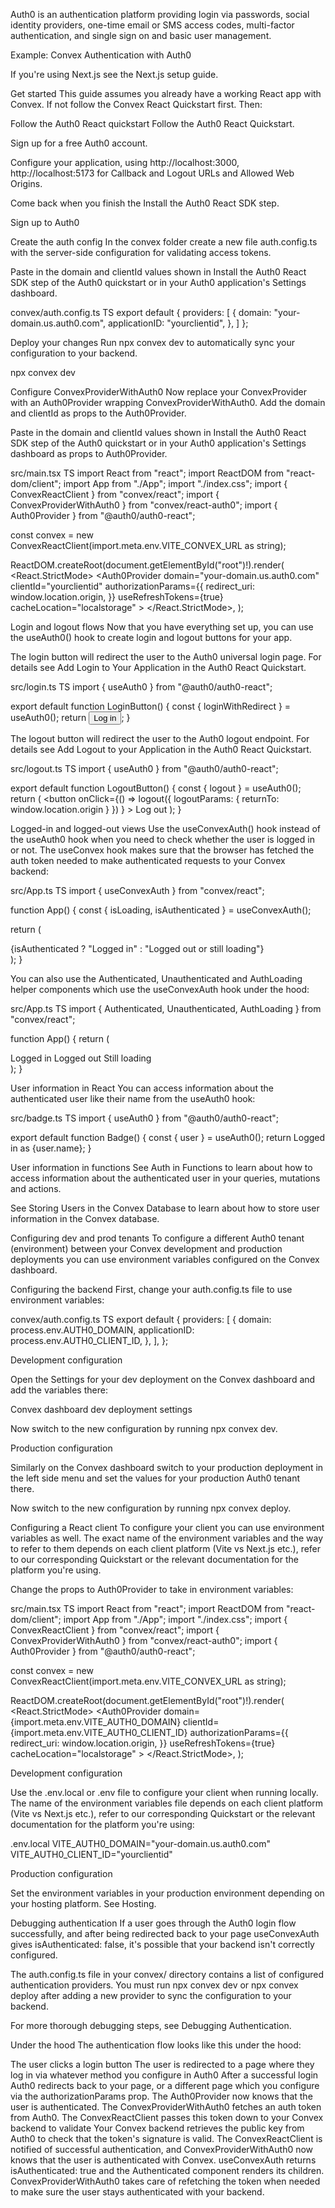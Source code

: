 Auth0 is an authentication platform providing login via passwords, social identity providers, one-time email or SMS access codes, multi-factor authentication, and single sign on and basic user management.

Example: Convex Authentication with Auth0

If you're using Next.js see the Next.js setup guide.

Get started
This guide assumes you already have a working React app with Convex. If not follow the Convex React Quickstart first. Then:

Follow the Auth0 React quickstart
Follow the Auth0 React Quickstart.

Sign up for a free Auth0 account.

Configure your application, using http://localhost:3000, http://localhost:5173 for Callback and Logout URLs and Allowed Web Origins.

Come back when you finish the Install the Auth0 React SDK step.

Sign up to Auth0

Create the auth config
In the convex folder create a new file auth.config.ts with the server-side configuration for validating access tokens.

Paste in the domain and clientId values shown in Install the Auth0 React SDK step of the Auth0 quickstart or in your Auth0 application's Settings dashboard.

convex/auth.config.ts
TS
export default {
  providers: [
    {
      domain: "your-domain.us.auth0.com",
      applicationID: "yourclientid",
    },
  ]
};

Deploy your changes
Run npx convex dev to automatically sync your configuration to your backend.

npx convex dev

Configure ConvexProviderWithAuth0
Now replace your ConvexProvider with an Auth0Provider wrapping ConvexProviderWithAuth0. Add the domain and clientId as props to the Auth0Provider.

Paste in the domain and clientId values shown in Install the Auth0 React SDK step of the Auth0 quickstart or in your Auth0 application's Settings dashboard as props to Auth0Provider.

src/main.tsx
TS
import React from "react";
import ReactDOM from "react-dom/client";
import App from "./App";
import "./index.css";
import { ConvexReactClient } from "convex/react";
import { ConvexProviderWithAuth0 } from "convex/react-auth0";
import { Auth0Provider } from "@auth0/auth0-react";

const convex = new ConvexReactClient(import.meta.env.VITE_CONVEX_URL as string);

ReactDOM.createRoot(document.getElementById("root")!).render(
  <React.StrictMode>
    <Auth0Provider
      domain="your-domain.us.auth0.com"
      clientId="yourclientid"
      authorizationParams={{
        redirect_uri: window.location.origin,
      }}
      useRefreshTokens={true}
      cacheLocation="localstorage"
    >
      <ConvexProviderWithAuth0 client={convex}>
        <App />
      </ConvexProviderWithAuth0>
    </Auth0Provider>
  </React.StrictMode>,
);

Login and logout flows
Now that you have everything set up, you can use the useAuth0() hook to create login and logout buttons for your app.

The login button will redirect the user to the Auth0 universal login page. For details see Add Login to Your Application in the Auth0 React Quickstart.

src/login.ts
TS
import { useAuth0 } from "@auth0/auth0-react";

export default function LoginButton() {
  const { loginWithRedirect } = useAuth0();
  return <button onClick={loginWithRedirect}>Log in</button>;
}

The logout button will redirect the user to the Auth0 logout endpoint. For details see Add Logout to your Application in the Auth0 React Quickstart.

src/logout.ts
TS
import { useAuth0 } from "@auth0/auth0-react";

export default function LogoutButton() {
  const { logout } = useAuth0();
  return (
    <button
      onClick={() =>
        logout({ logoutParams: { returnTo: window.location.origin } })
      }
    >
      Log out
    </button>
  );
}

Logged-in and logged-out views
Use the useConvexAuth() hook instead of the useAuth0 hook when you need to check whether the user is logged in or not. The useConvex hook makes sure that the browser has fetched the auth token needed to make authenticated requests to your Convex backend:

src/App.ts
TS
import { useConvexAuth } from "convex/react";

function App() {
  const { isLoading, isAuthenticated } = useConvexAuth();

  return (
    <div className="App">
      {isAuthenticated ? "Logged in" : "Logged out or still loading"}
    </div>
  );
}

You can also use the Authenticated, Unauthenticated and AuthLoading helper components which use the useConvexAuth hook under the hood:

src/App.ts
TS
import { Authenticated, Unauthenticated, AuthLoading } from "convex/react";

function App() {
  return (
    <div className="App">
      <Authenticated>Logged in</Authenticated>
      <Unauthenticated>Logged out</Unauthenticated>
      <AuthLoading>Still loading</AuthLoading>
    </div>
  );
}

User information in React
You can access information about the authenticated user like their name from the useAuth0 hook:

src/badge.ts
TS
import { useAuth0 } from "@auth0/auth0-react";

export default function Badge() {
  const { user } = useAuth0();
  return <span>Logged in as {user.name}</span>;
}

User information in functions
See Auth in Functions to learn about how to access information about the authenticated user in your queries, mutations and actions.

See Storing Users in the Convex Database to learn about how to store user information in the Convex database.

Configuring dev and prod tenants
To configure a different Auth0 tenant (environment) between your Convex development and production deployments you can use environment variables configured on the Convex dashboard.

Configuring the backend
First, change your auth.config.ts file to use environment variables:

convex/auth.config.ts
TS
export default {
  providers: [
    {
      domain: process.env.AUTH0_DOMAIN,
      applicationID: process.env.AUTH0_CLIENT_ID,
    },
  ],
};

Development configuration

Open the Settings for your dev deployment on the Convex dashboard and add the variables there:

Convex dashboard dev deployment settings

Now switch to the new configuration by running npx convex dev.

Production configuration

Similarly on the Convex dashboard switch to your production deployment in the left side menu and set the values for your production Auth0 tenant there.

Now switch to the new configuration by running npx convex deploy.

Configuring a React client
To configure your client you can use environment variables as well. The exact name of the environment variables and the way to refer to them depends on each client platform (Vite vs Next.js etc.), refer to our corresponding Quickstart or the relevant documentation for the platform you're using.

Change the props to Auth0Provider to take in environment variables:

src/main.tsx
TS
import React from "react";
import ReactDOM from "react-dom/client";
import App from "./App";
import "./index.css";
import { ConvexReactClient } from "convex/react";
import { ConvexProviderWithAuth0 } from "convex/react-auth0";
import { Auth0Provider } from "@auth0/auth0-react";

const convex = new ConvexReactClient(import.meta.env.VITE_CONVEX_URL as string);

ReactDOM.createRoot(document.getElementById("root")!).render(
  <React.StrictMode>
    <Auth0Provider
      domain={import.meta.env.VITE_AUTH0_DOMAIN}
      clientId={import.meta.env.VITE_AUTH0_CLIENT_ID}
      authorizationParams={{
        redirect_uri: window.location.origin,
      }}
      useRefreshTokens={true}
      cacheLocation="localstorage"
    >
      <ConvexProviderWithAuth0 client={convex}>
        <App />
      </ConvexProviderWithAuth0>
    </Auth0Provider>
  </React.StrictMode>,
);

Development configuration

Use the .env.local or .env file to configure your client when running locally. The name of the environment variables file depends on each client platform (Vite vs Next.js etc.), refer to our corresponding Quickstart or the relevant documentation for the platform you're using:

.env.local
VITE_AUTH0_DOMAIN="your-domain.us.auth0.com"
VITE_AUTH0_CLIENT_ID="yourclientid"

Production configuration

Set the environment variables in your production environment depending on your hosting platform. See Hosting.

Debugging authentication
If a user goes through the Auth0 login flow successfully, and after being redirected back to your page useConvexAuth gives isAuthenticated: false, it's possible that your backend isn't correctly configured.

The auth.config.ts file in your convex/ directory contains a list of configured authentication providers. You must run npx convex dev or npx convex deploy after adding a new provider to sync the configuration to your backend.

For more thorough debugging steps, see Debugging Authentication.

Under the hood
The authentication flow looks like this under the hood:

The user clicks a login button
The user is redirected to a page where they log in via whatever method you configure in Auth0
After a successful login Auth0 redirects back to your page, or a different page which you configure via the authorizationParams prop.
The Auth0Provider now knows that the user is authenticated.
The ConvexProviderWithAuth0 fetches an auth token from Auth0.
The ConvexReactClient passes this token down to your Convex backend to validate
Your Convex backend retrieves the public key from Auth0 to check that the token's signature is valid.
The ConvexReactClient is notified of successful authentication, and ConvexProviderWithAuth0 now knows that the user is authenticated with Convex. useConvexAuth returns isAuthenticated: true and the Authenticated component renders its children.
ConvexProviderWithAuth0 takes care of refetching the token when needed to make sure the user stays authenticated with your backend.